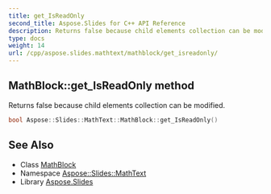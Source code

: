 ```yaml
---
title: get_IsReadOnly
second_title: Aspose.Slides for C++ API Reference
description: Returns false because child elements collection can be modified.
type: docs
weight: 14
url: /cpp/aspose.slides.mathtext/mathblock/get_isreadonly/
---
```

## MathBlock::get_IsReadOnly method


Returns false because child elements collection can be modified.

```cpp
bool Aspose::Slides::MathText::MathBlock::get_IsReadOnly()
```

## See Also

* Class [MathBlock](../)
* Namespace [Aspose::Slides::MathText](../../)
* Library [Aspose.Slides](../../../)
